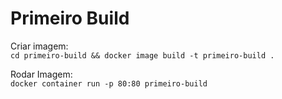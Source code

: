 # Primeiro Build

Criar imagem:   
```cd primeiro-build && docker image build -t primeiro-build .```

Rodar Imagem:   
```docker container run -p 80:80 primeiro-build```
